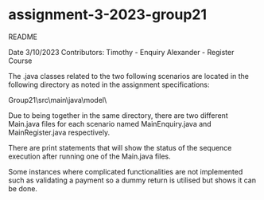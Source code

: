 # assignment-3-2023-group21
README

Date 3/10/2023 Contributors:
  Timothy - Enquiry 
  Alexander - Register Course

The .java classes related to the two following scenarios are located in the following directory as noted in the assignment specifications:

Group21\src\main\java\model\

Due to being together in the same directory, there are two different Main.java files for each scenario named MainEnquiry.java and MainRegister.java respectively.

There are print statements that will show the status of the sequence execution after running one of the Main.java files.

Some instances where complicated functionalities are not implemented such as validating a payment so a dummy return is utilised but shows it can be done.

